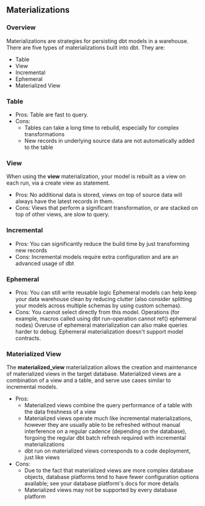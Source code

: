 ## Materializations

### Overview
Materializations are strategies for persisting dbt models in a warehouse. There are five types of materializations built into dbt. They are:

- Table
- View
- Incremental
- Ephemeral
- Materialized View

### Table
- Pros: Table are fast to query.
- Cons:
    - Tables can take a long time to rebuild, especially for complex transformations
    - New records in underlying source data are not automatically added to the table

### View
When using the <strong>view</strong> materialization, your model is rebuilt as a view on each run, via a create view as statement.

- Pros: No additional data is stored, views on top of source data will always have the latest records in them.
- Cons: Views that perform a significant transformation, or are stacked on top of other views, are slow to query.

### Incremental
- Pros: You can significantly reduce the build time by just transforming new records
- Cons: Incremental models require extra configuration and are an advanced usage of dbt

### Ephemeral
- Pros:
You can still write reusable logic
Ephemeral models can help keep your data warehouse clean by reducing clutter (also consider splitting your models across multiple schemas by using custom schemas).
- Cons:
You cannot select directly from this model.
Operations (for example, macros called using dbt run-operation cannot ref() ephemeral nodes)
Overuse of ephemeral materialization can also make queries harder to debug.
Ephemeral materialization doesn't support model contracts.

### Materialized View
The <strong>materialized_view</strong> materialization allows the creation and maintenance of materialized views in the target database. Materialized views are a combination of a view and a table, and serve use cases similar to incremental models.

- Pros:
    - Materialized views combine the query performance of a table with the data freshness of a view
    - Materialized views operate much like incremental materializations, however they are usually able to be refreshed without manual interference on a regular cadence (depending on the database), forgoing the regular dbt batch refresh required with incremental materializations
    - dbt run on materialized views corresponds to a code deployment, just like views
- Cons:
    - Due to the fact that materialized views are more complex database objects, database platforms tend to have fewer configuration options available; see your database platform's docs for more details
    - Materialized views may not be supported by every database platform  